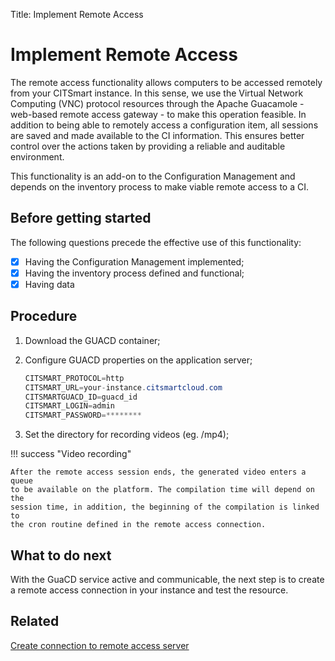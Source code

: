 Title: Implement Remote Access

# Implement Remote Access

The remote access functionality allows computers to be accessed remotely from your CITSmart instance. In this sense, we use the Virtual Network Computing (VNC) protocol resources through the Apache Guacamole - web-based remote access gateway - to make this operation feasible. In addition to being able to remotely access a configuration item, all sessions are saved and made available to the CI information. This ensures better control over the actions taken by providing a reliable and auditable environment.

This functionality is an add-on to the Configuration Management and depends on the inventory process to make viable remote access to a CI.


## Before getting started

The following questions precede the effective use of this functionality:

* [x] Having the Configuration Management implemented;
* [x] Having the inventory process defined and functional;
* [x] Having data 

## Procedure

1. Download the GUACD container;
2. Configure GUACD properties on the application server;

    ```java
    CITSMART_PROTOCOL=http
    CITSMART_URL=your-instance.citsmartcloud.com
    CITSMARTGUACD_ID=guacd_id
    CITSMART_LOGIN=admin
    CITSMART_PASSWORD=********
    ```
	
3. Set the directory for recording videos (eg. /mp4);
    
!!! success "Video recording"
        
    After the remote access session ends, the generated video enters a queue 
    to be available on the platform. The compilation time will depend on the 
    session time, in addition, the beginning of the compilation is linked to 
    the cron routine defined in the remote access connection. 
    
## What to do next

With the GuaCD service active and communicable, the next step is to create a remote access connection in your instance and test the resource.

## Related

[Create connection to remote access server][1]

[1]:/en-us/citsmart-platform-8/processes/configuration/configuration/configure-remote-access.html
